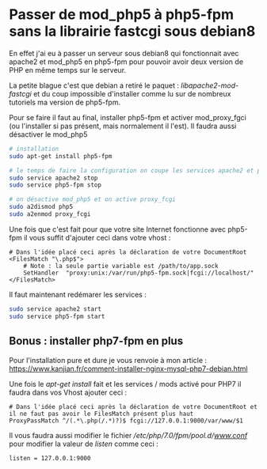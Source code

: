 # Passer de mod_php5 à php5-fpm sans la librairie fastcgi sous debian8

En effet j'ai eu à passer un serveur sous debian8 qui fonctionnait avec apache2 et mod_php5 en php5-fpm pour pouvoir avoir
deux version de PHP en même temps sur le serveur.

La petite blague c'est que debian a retiré le paquet : *libapache2-mod-fastcgi* et du coup impossible d'installer comme lu
sur de nombreux tutoriels ma version de php5-fpm.

Pour se faire il faut au final, installer php5-fpm et activer mod_proxy_fgci (ou l'installer si pas présent, mais normalement il l'est).
Il faudra aussi désactiver le mod_php5

```bash
# installation
sudo apt-get install php5-fpm

# le temps de faire la configuration on coupe les services apache2 et php5-fpm
sudo service apache2 stop
sudo service php5-fpm stop

# on désactive mod_php5 et on active proxy_fcgi
sudo a2dismod php5
sudo a2enmod proxy_fcgi

```

Une fois que c'est fait pour que votre site Internet fonctionne avec php5-fpm il vous suffit d'ajouter ceci dans votre vhost : 

```
# Dans l'idée placé ceci après la déclaration de votre DocumentRoot
<FilesMatch "\.php$">
    # Note : la seule partie variable est /path/to/app.sock
    SetHandler  "proxy:unix:/var/run/php5-fpm.sock|fcgi://localhost/"
</FilesMatch>
```

Il faut maintenant redémarer les services : 

```bash
sudo service apache2 start
sudo service php5-fpm start
```

## Bonus : installer php7-fpm en plus

Pour l'installation pure et dure je vous renvoie à mon article : https://www.kanjian.fr/comment-installer-nginx-mysql-php7-debian.html

Une fois le *apt-get install* fait et les services / mods activé pour PHP7 il faudra dans vos Vhost ajouter ceci : 

```
# Dans l'idée placé ceci après la déclaration de votre DocumentRoot et il ne faut pas avoir le FilesMatch présent plus haut
ProxyPassMatch ^/(.*\.php(/.*)?)$ fcgi://127.0.0.1:9000/var/www/$1
```

Il vous faudra aussi modifier le fichier */etc/php/7.0/fpm/pool.d/www.conf* pour modifier la valeur de *listen* comme ceci : 

```
listen = 127.0.0.1:9000
```



